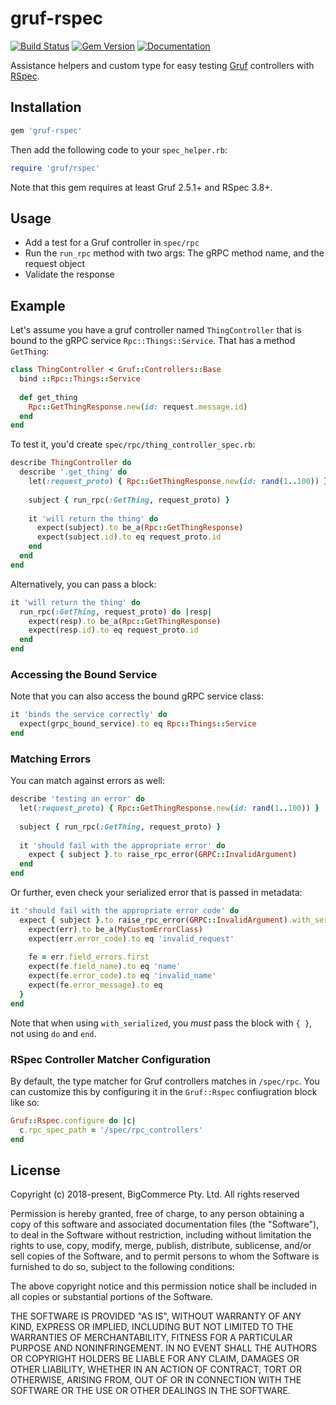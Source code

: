 # gruf-rspec

[![Build Status](https://travis-ci.com/bigcommerce/gruf-rspec.svg?token=D3Cc4LCF9BgpUx4dpPpv&branch=master)](https://travis-ci.com/bigcommerce/gruf-rspec) [![Gem Version](https://badge.fury.io/rb/gruf-rspec.svg)](https://badge.fury.io/rb/gruf-rspec) [![Documentation](https://inch-ci.org/github/bigcommerce/gruf-rspec.svg?branch=master)](https://inch-ci.org/github/bigcommerce/gruf-rspec?branch=master)

Assistance helpers and custom type for easy testing [Gruf](https://github.com/bigcommerce/gruf) controllers with 
[RSpec](https://github.com/rspec/rspec).

## Installation

```ruby
gem 'gruf-rspec'
```
    
Then add the following code to your `spec_helper.rb`:

```ruby
require 'gruf/rspec'
``` 

Note that this gem requires at least Gruf 2.5.1+ and RSpec 3.8+.

## Usage

* Add a test for a Gruf controller in `spec/rpc`
* Run the `run_rpc` method with two args: The gRPC method name, and the request object
* Validate the response

## Example

Let's assume you have a gruf controller named `ThingController` that is bound to the gRPC 
service `Rpc::Things::Service`. That has a method `GetThing`:

```ruby
class ThingController < Gruf::Controllers::Base
  bind ::Rpc::Things::Service
  
  def get_thing
    Rpc::GetThingResponse.new(id: request.message.id)
  end
end
```

To test it, you'd create `spec/rpc/thing_controller_spec.rb`:

```ruby
describe ThingController do
  describe '.get_thing' do
    let(:request_proto) { Rpc::GetThingResponse.new(id: rand(1..100)) }
    
    subject { run_rpc(:GetThing, request_proto) }
    
    it 'will return the thing' do
      expect(subject).to be_a(Rpc::GetThingResponse)
      expect(subject.id).to eq request_proto.id
    end
  end
end
```

Alternatively, you can pass a block:

```ruby
it 'will return the thing' do
  run_rpc(:GetThing, request_proto) do |resp|
    expect(resp).to be_a(Rpc::GetThingResponse)
    expect(resp.id).to eq request_proto.id
  end
end
```

### Accessing the Bound Service

Note that you can also access the bound gRPC service class:

```ruby
it 'binds the service correctly' do
  expect(grpc_bound_service).to eq Rpc::Things::Service
end
``` 

### Matching Errors

You can match against errors as well:

```ruby
describe 'testing an error' do
  let(:request_proto) { Rpc::GetThingResponse.new(id: rand(1..100)) }
  
  subject { run_rpc(:GetThing, request_proto) }
  
  it 'should fail with the appropriate error' do
    expect { subject }.to raise_rpc_error(GRPC::InvalidArgument)
  end
end
```

Or further, even check your serialized error that is passed in metadata:

```ruby
it 'should fail with the appropriate error code' do
  expect { subject }.to raise_rpc_error(GRPC::InvalidArgument).with_serialized { |err|
    expect(err).to be_a(MyCustomErrorClass)
    expect(err.error_code).to eq 'invalid_request'
  
    fe = err.field_errors.first
    expect(fe.field_name).to eq 'name'
    expect(fe.error_code).to eq 'invalid_name'
    expect(fe.error_message).to eq 
  }
end
```

Note that when using `with_serialized`, you _must_ pass the block with `{ }`, not using
`do` and `end`.


### RSpec Controller Matcher Configuration

By default, the type matcher for Gruf controllers matches in `/spec/rpc`. You can customize this by configuring it
in the `Gruf::Rspec` confiugration block like so:

```ruby
Gruf::Rspec.configure do |c|
  c.rpc_spec_path = '/spec/rpc_controllers'
end
```

## License

Copyright (c) 2018-present, BigCommerce Pty. Ltd. All rights reserved

Permission is hereby granted, free of charge, to any person obtaining a copy of this software and associated
documentation files (the "Software"), to deal in the Software without restriction, including without limitation the
rights to use, copy, modify, merge, publish, distribute, sublicense, and/or sell copies of the Software, and to permit
persons to whom the Software is furnished to do so, subject to the following conditions:

The above copyright notice and this permission notice shall be included in all copies or substantial portions of the
Software.

THE SOFTWARE IS PROVIDED "AS IS", WITHOUT WARRANTY OF ANY KIND, EXPRESS OR IMPLIED, INCLUDING BUT NOT LIMITED TO THE
WARRANTIES OF MERCHANTABILITY, FITNESS FOR A PARTICULAR PURPOSE AND NONINFRINGEMENT. IN NO EVENT SHALL THE AUTHORS OR
COPYRIGHT HOLDERS BE LIABLE FOR ANY CLAIM, DAMAGES OR OTHER LIABILITY, WHETHER IN AN ACTION OF CONTRACT, TORT OR
OTHERWISE, ARISING FROM, OUT OF OR IN CONNECTION WITH THE SOFTWARE OR THE USE OR OTHER DEALINGS IN THE SOFTWARE.
